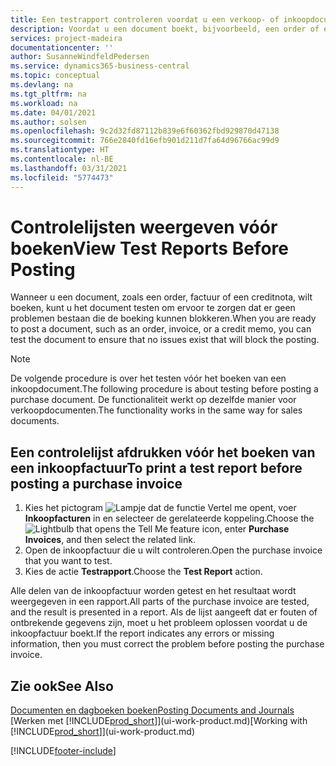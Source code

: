```yaml
---
title: Een testrapport controleren voordat u een verkoop- of inkoopdocument boekt | Microsoft Docs
description: Voordat u een document boekt, bijvoorbeeld, een order of een creditnota, kunt u het testen en controleren op fouten die boeking kunnen blokkeren.
services: project-madeira
documentationcenter: ''
author: SusanneWindfeldPedersen
ms.service: dynamics365-business-central
ms.topic: conceptual
ms.devlang: na
ms.tgt_pltfrm: na
ms.workload: na
ms.date: 04/01/2021
ms.author: solsen
ms.openlocfilehash: 9c2d32fd87112b839e6f60362fbd929870d47138
ms.sourcegitcommit: 766e2840fd16efb901d211d7fa64d96766ac99d9
ms.translationtype: HT
ms.contentlocale: nl-BE
ms.lasthandoff: 03/31/2021
ms.locfileid: "5774473"
---
```

# <a name="view-test-reports-before-posting"></a><span data-ttu-id="2a60c-103">Controlelijsten weergeven vóór boeken</span><span class="sxs-lookup"><span data-stu-id="2a60c-103">View Test Reports Before Posting</span></span>
<span data-ttu-id="2a60c-104">Wanneer u een document, zoals een order, factuur of een creditnota, wilt boeken, kunt u het document testen om ervoor te zorgen dat er geen problemen bestaan die de boeking kunnen blokkeren.</span><span class="sxs-lookup"><span data-stu-id="2a60c-104">When you are ready to post a document, such as an order, invoice, or a credit memo, you can test the document to ensure that no issues exist that will block the posting.</span></span>

> [!NOTE]  
>   <span data-ttu-id="2a60c-105">De volgende procedure is over het testen vóór het boeken van een inkoopdocument.</span><span class="sxs-lookup"><span data-stu-id="2a60c-105">The following procedure is about testing before posting a purchase document.</span></span> <span data-ttu-id="2a60c-106">De functionaliteit werkt op dezelfde manier voor verkoopdocumenten.</span><span class="sxs-lookup"><span data-stu-id="2a60c-106">The functionality works in the same way for sales documents.</span></span>

## <a name="to-print-a-test-report-before-posting-a-purchase-invoice"></a><span data-ttu-id="2a60c-107">Een controlelijst afdrukken vóór het boeken van een inkoopfactuur</span><span class="sxs-lookup"><span data-stu-id="2a60c-107">To print a test report before posting a purchase invoice</span></span>
1. <span data-ttu-id="2a60c-108">Kies het pictogram ![Lampje dat de functie Vertel me opent](media/ui-search/search_small.png "Vertel me wat u wilt doen"), voer **Inkoopfacturen** in en selecteer de gerelateerde koppeling.</span><span class="sxs-lookup"><span data-stu-id="2a60c-108">Choose the ![Lightbulb that opens the Tell Me feature](media/ui-search/search_small.png "Tell me what you want to do") icon, enter **Purchase Invoices**, and then select the related link.</span></span>
2. <span data-ttu-id="2a60c-109">Open de inkoopfactuur die u wilt controleren.</span><span class="sxs-lookup"><span data-stu-id="2a60c-109">Open the purchase invoice that you want to test.</span></span>
3. <span data-ttu-id="2a60c-110">Kies de actie **Testrapport**.</span><span class="sxs-lookup"><span data-stu-id="2a60c-110">Choose the **Test Report** action.</span></span>  

<span data-ttu-id="2a60c-111">Alle delen van de inkoopfactuur worden getest en het resultaat wordt weergegeven in een rapport.</span><span class="sxs-lookup"><span data-stu-id="2a60c-111">All parts of the purchase invoice are tested, and the result is presented in a report.</span></span> <span data-ttu-id="2a60c-112">Als de lijst aangeeft dat er fouten of ontbrekende gegevens zijn, moet u het probleem oplossen voordat u de inkoopfactuur boekt.</span><span class="sxs-lookup"><span data-stu-id="2a60c-112">If the report indicates any errors or missing information, then you must correct the problem before posting the purchase invoice.</span></span>

## <a name="see-also"></a><span data-ttu-id="2a60c-113">Zie ook</span><span class="sxs-lookup"><span data-stu-id="2a60c-113">See Also</span></span>
[<span data-ttu-id="2a60c-114">Documenten en dagboeken boeken</span><span class="sxs-lookup"><span data-stu-id="2a60c-114">Posting Documents and Journals</span></span>](ui-post-documents-journals.md)  
<span data-ttu-id="2a60c-115">[Werken met [!INCLUDE[prod_short](includes/prod_short.md)]](ui-work-product.md)</span><span class="sxs-lookup"><span data-stu-id="2a60c-115">[Working with [!INCLUDE[prod_short](includes/prod_short.md)]](ui-work-product.md)</span></span>


[!INCLUDE[footer-include](includes/footer-banner.md)]